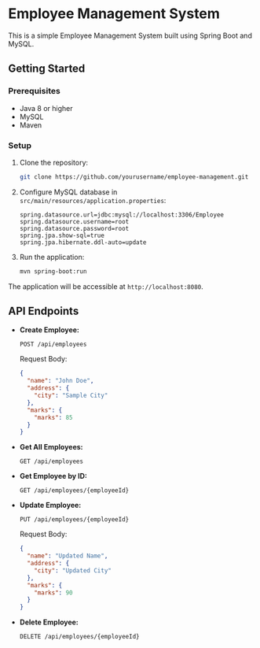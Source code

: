 # Employee Management System

This is a simple Employee Management System built using Spring Boot and MySQL.

## Getting Started

### Prerequisites

- Java 8 or higher
- MySQL
- Maven

### Setup

1. Clone the repository:

    ```bash
    git clone https://github.com/yourusername/employee-management.git
    ```

2. Configure MySQL database in `src/main/resources/application.properties`:

    ```properties
    spring.datasource.url=jdbc:mysql://localhost:3306/Employee
    spring.datasource.username=root
    spring.datasource.password=root
    spring.jpa.show-sql=true
    spring.jpa.hibernate.ddl-auto=update
    ```

3. Run the application:

    ```bash
    mvn spring-boot:run
    ```

The application will be accessible at `http://localhost:8080`.

## API Endpoints

- **Create Employee:**

    ```http
    POST /api/employees
    ```

    Request Body:

    ```json
    {
      "name": "John Doe",
      "address": {
        "city": "Sample City"
      },
      "marks": {
        "marks": 85
      }
    }
    ```

- **Get All Employees:**

    ```http
    GET /api/employees
    ```

- **Get Employee by ID:**

    ```http
    GET /api/employees/{employeeId}
    ```

- **Update Employee:**

    ```http
    PUT /api/employees/{employeeId}
    ```

    Request Body:

    ```json
    {
      "name": "Updated Name",
      "address": {
        "city": "Updated City"
      },
      "marks": {
        "marks": 90
      }
    }
    ```

- **Delete Employee:**

    ```http
    DELETE /api/employees/{employeeId}
    ```

